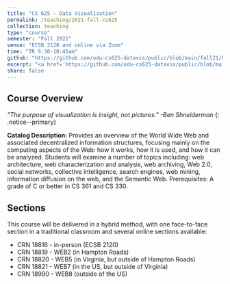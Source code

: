 ```yaml
---
title: "CS 625 - Data Visualization"
permalink: /teaching/2021-fall-cs625
collection: teaching
type: "course"
semester: "Fall 2021"
venue: "ECSB 2120 and online via Zoom"
time: "TR 9:30-10:45am"
github: "https://github.com/odu-cs625-datavis/public/blob/main/fall21/README.md"
excerpt: "<a href='https://github.com/odu-cs625-datavis/public/blob/main/fall21/README.md' target='_blank'><i class='fab fa-fw fa-github' style='color:#171516'></i></a> &nbsp; **Catalog Description:** This course covers the theory and application of data visualization. This includes issues in data cleaning to prepare data for visualization, theory behind mapping data to appropriate visual representations, introduction to visual analytics, and tools used for data analysis and visualization. Modern visualization software and tools will be used to analyze and visualize real-world datasets to reinforce the concepts covered in the course."
share: false
---
```


## Course Overview

*"The purpose of visualization is insight, not pictures." -Ben Shneiderman*
{: .notice--primary}

**Catalog Description:** Provides an overview of the World Wide Web and associated decentralized information structures, focusing mainly on the computing aspects of the Web: how it works, how it is used, and how it can be analyzed. Students will examine a number of topics including: web architecture, web characterization and analysis, web archiving, Web 2.0, social networks, collective intelligence, search engines, web mining, information diffusion on the web, and the Semantic Web. Prerequisites: A grade of C or better in CS 361 and CS 330.

## Sections

This course will be delivered in a hybrid method, with one face-to-face section in a traditional classroom and several online sections available:

* CRN 18816 - in-person (ECSB 2120)
* CRN 18819 - WEB2 (in Hampton Roads)
* CRN 18820 - WEB5 (in Virginia, but outside of Hampton Roads)
* CRN 18821 - WEB7 (in the US, but outside of Virginia)
* CRN 18990 - WEB8 (outside of the US)
